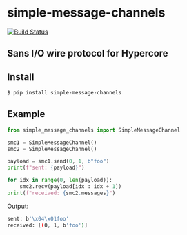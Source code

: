 # simple-message-channels

[![Build Status](https://drone.autonomic.zone/api/badges/hyperpy/simple-message-channels/status.svg)](https://drone.autonomic.zone/hyperpy/simple-message-channels)

## Sans I/O wire protocol for Hypercore

## Install

```sh
$ pip install simple-message-channels
```

## Example

```python
from simple_message_channels import SimpleMessageChannel

smc1 = SimpleMessageChannel()
smc2 = SimpleMessageChannel()

payload = smc1.send(0, 1, b"foo")
print(f"sent: {payload}")

for idx in range(0, len(payload)):
    smc2.recv(payload[idx : idx + 1])
print(f"received: {smc2.messages}")
```

Output:

```sh
sent: b'\x04\x01foo'
received: [(0, 1, b'foo')]
```
